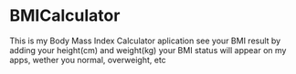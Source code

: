# BMICalculator
This is my Body Mass Index Calculator aplication
see your BMI result by adding your height(cm) and weight(kg)
your BMI status will appear on my apps, wether you normal, overweight, etc

